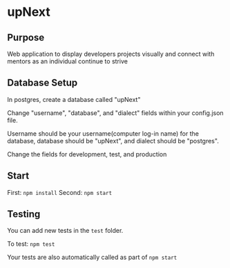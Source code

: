 # upNext

## Purpose

Web application to display developers projects visually and connect with mentors as an individual continue to strive
## Database Setup

In postgres, create a database called "upNext"

Change  "username", "database", and "dialect" fields within your config.json
file. 

Username should be your username(computer log-in name) for the database, database should be
"upNext", and dialect should be "postgres".

Change the fields for development, test, and production

## Start
First: `npm install`
Second: `npm start`

## Testing
You can add new tests in the `test` folder.

To test: `npm test`

Your tests are also automatically called as part of `npm start`
